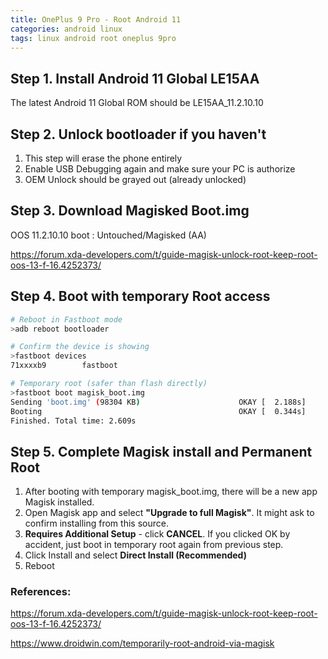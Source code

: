```yaml
---
title: OnePlus 9 Pro - Root Android 11
categories: android linux
tags: linux android root oneplus 9pro
---
```


## Step 1. Install Android 11 Global LE15AA
The latest Android 11 Global ROM should be LE15AA_11.2.10.10

## Step 2. Unlock bootloader if you haven't
1. This step will erase the phone entirely
2. Enable USB Debugging again and make sure your PC is authorize
3. OEM Unlock should be grayed out (already unlocked)

## Step 3. Download Magisked Boot.img

OOS 11.2.10.10 boot : Untouched/Magisked (AA)

https://forum.xda-developers.com/t/guide-magisk-unlock-root-keep-root-oos-13-f-16.4252373/

## Step 4. Boot with temporary Root access

```bash
# Reboot in Fastboot mode
>adb reboot bootloader

# Confirm the device is showing
>fastboot devices
71xxxxb9        fastboot

# Temporary root (safer than flash directly)
>fastboot boot magisk_boot.img
Sending 'boot.img' (98304 KB)                      OKAY [  2.188s]
Booting                                            OKAY [  0.344s]
Finished. Total time: 2.609s
```

## Step 5. Complete Magisk install and Permanent Root

1. After booting with temporary magisk_boot.img, there will be a new app Magisk installed.
2. Open Magisk app and select **"Upgrade to full Magisk"**. It might ask to confirm installing from this source.
3. **Requires Additional Setup** - click **CANCEL**. If you clicked OK by accident, just boot in temporary root again from previous step.
4. Click Install and select **Direct Install (Recommended)**
5. Reboot


### References:
https://forum.xda-developers.com/t/guide-magisk-unlock-root-keep-root-oos-13-f-16.4252373/

https://www.droidwin.com/temporarily-root-android-via-magisk


